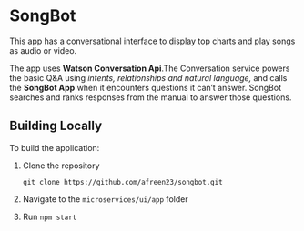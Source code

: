 # SongBot

This app has a conversational interface to display top charts and play songs as audio or video.

The app uses **Watson Conversation Api**.The Conversation service powers the basic Q&A using _intents, relationships and natural language,_ and calls the **SongBot App**  when it encounters questions it can’t answer. SongBot searches and ranks responses from the manual to answer those questions.

## Building Locally
   
To build the application:

1. Clone the repository  
   ```
   git clone https://github.com/afreen23/songbot.git
   ```

2. Navigate to the `microservices/ui/app` folder

3. Run `npm start`

